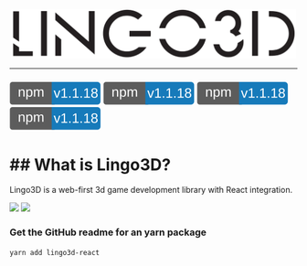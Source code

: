 <div align="center">
  <img width="500px" src="https://github.com/Hubert-HuJianhua/lingo3d-dev/blob/main/image/LINGO3Dlogo.png"/>
</div>


---
### [![npm][npm-image]][npm-url]   [![npm][npm-image]][npm-url]    [![npm][npm-image]][npm-url]   [![npm][npm-image]][npm-url]
[npm-image]: https://github.com/Hubert-HuJianhua/lingo3d-dev/blob/main/image/npm.svg
[npm-url]: https://www.npmjs.com/package/lingo3d-react


# ## What is Lingo3D?
Lingo3D is a web-first 3d game development library with React integration.

<a>
<img src="https://github.com/Hubert-HuJianhua/lingo3d-dev/blob/main/image/applewatch.gif" height="270px" />
</a>
<img src="https://github.com/Hubert-HuJianhua/lingo3d-dev/blob/main/image/fairytale.gif" height="270px" />





### Get the GitHub readme for an yarn package
```
yarn add lingo3d-react
```
